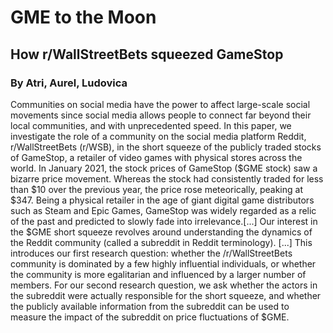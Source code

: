 # GME to the Moon
## How r/WallStreetBets squeezed GameStop
### By Atri, Aurel, Ludovica

Communities on social media have the power to affect large-scale social movements since social media allows people to connect far beyond their local communities, and with unprecedented speed. In this paper, we investigate the role of a community on the social media platform Reddit, r/WallStreetBets (r/WSB), in the short squeeze of the publicly traded stocks of GameStop, a retailer of video games with physical stores across the world. In January 2021, the stock prices of GameStop ($GME stock) saw a bizarre price movement. Whereas the stock had consistently traded for less than $10 over the previous year, the price rose meteorically, peaking at $347. Being a physical retailer in the age of giant digital game distributors such as Steam and Epic Games, GameStop was widely regarded as a relic of the past and predicted to slowly fade into irrelevance.[...] Our interest in the $GME short squeeze revolves around understanding the dynamics of the Reddit community (called a subreddit in Reddit terminology). [...] This introduces our first research question: whether the /r/WallStreetBets community is dominated by a few highly influential individuals, or whether the community is more egalitarian and influenced by a larger number of members. For our second research question, we ask whether the actors in the subreddit were actually responsible for the short squeeze, and whether the publicly available information from the subreddit can be used to measure the impact of the subreddit on price fluctuations of $GME.
